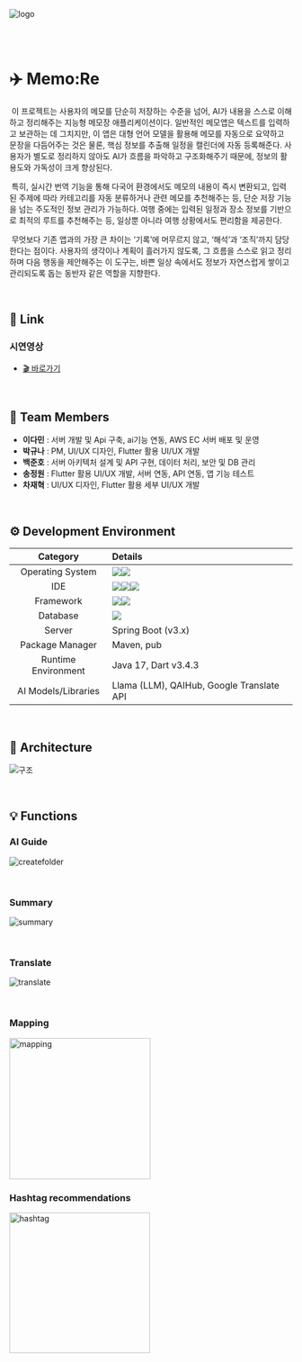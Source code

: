 ![logo](https://github.com/user-attachments/assets/5e42c354-6b87-4eca-b0cb-518bc5fd1ce1)

<br><br>
# ✈️  Memo:Re
  &nbsp;이 프로젝트는 사용자의 메모를 단순히 저장하는 수준을 넘어, AI가 내용을 스스로 이해하고 정리해주는 지능형 메모장 애플리케이션이다. 일반적인 메모앱은 텍스트를 입력하고 보관하는 데 그치지만, 이 앱은 대형 언어 모델을 활용해 메모를 자동으로 요약하고 문장을 다듬어주는 것은 물론, 핵심 정보를 추출해 일정을 캘린더에 자동 등록해준다. 사용자가 별도로 정리하지 않아도 AI가 흐름을 파악하고 구조화해주기 때문에, 정보의 활용도와 가독성이 크게 향상된다.

  &nbsp;특히, 실시간 번역 기능을 통해 다국어 환경에서도 메모의 내용이 즉시 변환되고, 입력된 주제에 따라 카테고리를 자동 분류하거나 관련 메모를 추천해주는 등, 단순 저장 기능을 넘는 주도적인 정보 관리가 가능하다. 여행 중에는 입력된 일정과 장소 정보를 기반으로 최적의 루트를 추천해주는 등, 일상뿐 아니라 여행 상황에서도 편리함을 제공한다.

  &nbsp;무엇보다 기존 앱과의 가장 큰 차이는 ‘기록’에 머무르지 않고, ‘해석’과 ‘조직’까지 담당한다는 점이다. 사용자의 생각이나 계획이 흘러가지 않도록, 그 흐름을 스스로 읽고 정리하며 다음 행동을 제안해주는 이 도구는, 바쁜 일상 속에서도 정보가 자연스럽게 쌓이고 관리되도록 돕는 동반자 같은 역할을 지향한다.
  
<br>

## 🔗  Link
### 시연영상
- [🎬 바로가기](https://github.com/EASYME-md/client)
  
<br>

## 👥  Team Members
- **이다민** : 서버 개발 및 Api 구축, ai기능 연동, AWS EC 서버 배포 및 운영
- **박규나** : PM, UI/UX 디자인, Flutter 활용 UI/UX 개발
- **백준호** : 서버 아키텍처 설계 및 API 구현, 데이터 처리, 보안 및 DB 관리
- **송정원** : Flutter 활용 UI/UX 개발, 서버 연동, API 연동, 앱 기능 테스트
- **차재혁** : UI/UX 디자인, Flutter 활용 세부 UI/UX 개발


<br>

## ⚙️  Development Environment
|Category|Details|
|:---:|:---|
|Operating System|<img src="https://img.shields.io/badge/windows-%230078D6.svg?&style=for-the-badge&logo=windows&logoColor=white" /><img src="https://img.shields.io/badge/macos-%23000000.svg?&style=for-the-badge&logo=macos&logoColor=white" />|
|IDE|<img src="https://img.shields.io/badge/intellij%20idea-%23000000.svg?&style=for-the-badge&logo=intellij%20idea&logoColor=white" /><img src="https://img.shields.io/badge/visual%20studio%20code-%23007ACC.svg?&style=for-the-badge&logo=visual%20studio%20code&logoColor=white" /><img src="https://img.shields.io/badge/android%20studio-%233DDC84.svg?&style=for-the-badge&logo=android%20studio&logoColor=black" />|
|Framework|<img src="https://img.shields.io/badge/spring-%236DB33F.svg?&style=for-the-badge&logo=spring&logoColor=white" /><img src="https://img.shields.io/badge/flutter-%2302569B.svg?&style=for-the-badge&logo=flutter&logoColor=white" />|
|Database|<img src="https://img.shields.io/badge/mysql-%234479A1.svg?&style=for-the-badge&logo=mysql&logoColor=white" />|
|Server|Spring Boot (v3.x)|
|Package Manager|Maven, pub|
|Runtime Environment|Java 17, Dart v3.4.3|
|AI Models/Libraries|Llama (LLM), QAIHub, Google Translate API|

<br>

## 🔧  Architecture
![구조](https://github.com/user-attachments/assets/3144e8d0-41ce-4f1e-a9d6-8e1bb48ee438)

<br>

## 💡  Functions
### AI Guide
![createfolder](https://github.com/user-attachments/assets/9bca308b-cdf9-4faf-a42e-cb916f034adb)

<br>

### Summary
![summary](https://github.com/user-attachments/assets/93d582ef-e99c-4a63-b12e-abcd82f611f9)

<br>

### Translate
![translate](https://github.com/user-attachments/assets/e0fe9080-9eb1-43d8-8e2a-93ffbe8d931a)

<br>

### Mapping
<img width="251" alt="mapping" src="https://github.com/user-attachments/assets/ae6bfcd0-3cf1-40ec-b9b8-c2a6f8dc6b85" />

<br>

### Hashtag recommendations
<img width="250" alt="hashtag" src="https://github.com/user-attachments/assets/b0c640d5-40a8-4636-a72c-9087d59d53f4" />
